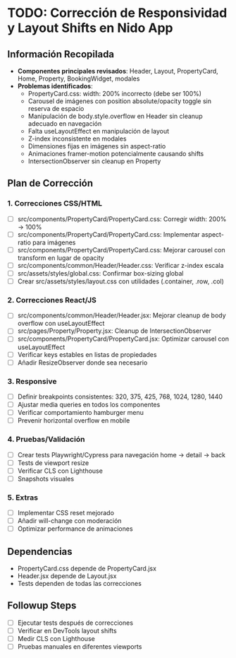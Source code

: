 # TODO: Corrección de Responsividad y Layout Shifts en Nido App

## Información Recopilada
- **Componentes principales revisados**: Header, Layout, PropertyCard, Home, Property, BookingWidget, modales
- **Problemas identificados**:
  - PropertyCard.css: width: 200% incorrecto (debe ser 100%)
  - Carousel de imágenes con position absolute/opacity toggle sin reserva de espacio
  - Manipulación de body.style.overflow en Header sin cleanup adecuado en navegación
  - Falta useLayoutEffect en manipulación de layout
  - Z-index inconsistente en modales
  - Dimensiones fijas en imágenes sin aspect-ratio
  - Animaciones framer-motion potencialmente causando shifts
  - IntersectionObserver sin cleanup en Property

## Plan de Corrección

### 1. Correcciones CSS/HTML
- [ ] src/components/PropertyCard/PropertyCard.css: Corregir width: 200% → 100%
- [ ] src/components/PropertyCard/PropertyCard.css: Implementar aspect-ratio para imágenes
- [ ] src/components/PropertyCard/PropertyCard.css: Mejorar carousel con transform en lugar de opacity
- [ ] src/components/common/Header/Header.css: Verificar z-index escala
- [ ] src/assets/styles/global.css: Confirmar box-sizing global
- [ ] Crear src/assets/styles/layout.css con utilidades (.container, .row, .col)

### 2. Correcciones React/JS
- [ ] src/components/common/Header/Header.jsx: Mejorar cleanup de body overflow con useLayoutEffect
- [ ] src/pages/Property/Property.jsx: Cleanup de IntersectionObserver
- [ ] src/components/PropertyCard/PropertyCard.jsx: Optimizar carousel con useLayoutEffect
- [ ] Verificar keys estables en listas de propiedades
- [ ] Añadir ResizeObserver donde sea necesario

### 3. Responsive
- [ ] Definir breakpoints consistentes: 320, 375, 425, 768, 1024, 1280, 1440
- [ ] Ajustar media queries en todos los componentes
- [ ] Verificar comportamiento hamburger menu
- [ ] Prevenir horizontal overflow en mobile

### 4. Pruebas/Validación
- [ ] Crear tests Playwright/Cypress para navegación home → detail → back
- [ ] Tests de viewport resize
- [ ] Verificar CLS con Lighthouse
- [ ] Snapshots visuales

### 5. Extras
- [ ] Implementar CSS reset mejorado
- [ ] Añadir will-change con moderación
- [ ] Optimizar performance de animaciones

## Dependencias
- PropertyCard.css depende de PropertyCard.jsx
- Header.jsx depende de Layout.jsx
- Tests dependen de todas las correcciones

## Followup Steps
- [ ] Ejecutar tests después de correcciones
- [ ] Verificar en DevTools layout shifts
- [ ] Medir CLS con Lighthouse
- [ ] Pruebas manuales en diferentes viewports
